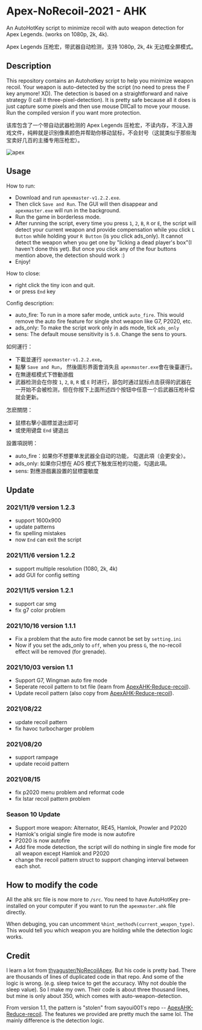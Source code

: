 # Apex-NoRecoil-2021 - AHK
An AutoHotKey script to minimize recoil with auto weapon detection for Apex Legends. (works on 1080p, 2k, 4k). 

Apex Legends 压枪宏，带武器自动检测，支持 1080p, 2k, 4k 无边框全屏模式。

## Description
This repository contains an Autohotkey script to help you minimize weapon recoil. Your weapon is auto-detected by the script (no need to press the F key anymore! XD). The detection is based on a straightforward and naive strategy (I call it three-pixel-detection). It is pretty safe because all it does is just capture some pixels and then use mouse DllCall to move your mouse. Run the compiled version if you want more protection.

该库包含了一个带自动武器检测的 Apex Legends 压枪宏，不读内存，不注入游戏文件，纯粹就是识别像素颜色并帮助你移动鼠标，不会封号（这就类似于那些淘宝卖好几百的主播专用压枪宏）。

![apex](https://user-images.githubusercontent.com/15327389/140604672-a4649ba6-9e81-49b2-981a-e79bfa4278fc.png)

## Usage
How to run:
- Download and run `apexmaster-v1.2.2.exe`.
- Then click `Save and Run`. The GUI will then disappear and `apexmaster.exe` will run in the background.
- Run the game in borderless mode.
- After running the script, every time you press `1`, `2`, `B`, `R` or `E`, the script will detect your current weapon and provide compensation while you click `L Button` while holding your `R Button` (is you click ads_only). It cannot detect the weapon when you get one by "licking a dead player's box"(I haven't done this yet). But once you click any of the four buttons mention above, the detection should work :)
- Enjoy!

How to close:
- right click the tiny icon and quit.
- or press `End` key

Config description:
- auto_fire: To run in a more safer mode, untick `auto_fire`. This would remove the auto fire feature for single shot weapon like G7, P2020, etc.
- ads_only: To make the script work only in ads mode, tick `ads_only`
- sens: The default mouse sensitivity is `5.0`. Change the sens to yours.

如何運行：
- 下載並運行 `apexmaster-v1.2.2.exe`。
- 點擊 `Save and Run`， 然後圖形界面會消失且 `apexmaster.exe`會在後臺運行。
- 在無邊框模式下啓動游戲
- 武器检测会在你按 `1`, `2`, `B`, `R` 或 `E` 时进行，舔包时通过鼠标点击获得的武器在一开始不会被检测，但在你按下上面所述四个按钮中任意一个后武器压枪补偿就会更新。

怎麽關閉：
- 鼠標右擊小圖標並退出即可
- 或使用键盘 `End` 键退出

設置項説明：
- auto_fire：如果你不想要单发武器全自动的功能， 勾選此項（会更安全）。
- ads_only: 如果你只想在 ADS 模式下触发压枪的功能，勾選此項。
- sens: 對應游戲裏設置的鼠標靈敏度

## Update

### 2021/11/9 version 1.2.3

- support 1600x900
- update patterns
- fix spelling mistakes
- now `End` can exit the script

### 2021/11/6 version 1.2.2
- support multiple resolution (1080, 2k, 4k)
- add GUI for config setting

### 2021/11/5 version 1.2.1
- support car smg
- fix g7 color problem

### 2021/10/16 version 1.1.1
- Fix a problem that the auto fire mode cannot be set by `setting.ini`
- Now if you set the ads_only to `off`, when you press `G`, the no-recoil effect will be removed (for grenade).

### 2021/10/03 version 1.1
- Support G7, Wingman auto fire mode
- Seperate recoil pattern to txt file (learn from [ApexAHK-Reduce-recoil](https://github.com/sayoui001/ApexAHK-Reduce-recoil)).
- Update recoil pattern (also copy from [ApexAHK-Reduce-recoil](https://github.com/sayoui001/ApexAHK-Reduce-recoil)).

### 2021/08/22
- update recoil pattern
- fix havoc turbocharger problem

### 2021/08/20
- support rampage
- update recoid pattern

### 2021/08/15
- fix p2020 menu problem and reformat code
- fix lstar recoil pattern problem

### Season 10 Update
- Support more weapon: Alternator, RE45, Hamlok, Prowler and P2020
- Hamlok's origial single fire mode is now autofire
- P2020 is now autofire
- Add fire mode detection, the script will do nothing in single fire mode for all weapon except Hamlok and P2020
- change the recoil pattern struct to support changing interval between each shot.

## How to modify the code
All the ahk src file is now more to `/src`. You need to have AutoHotKey pre-installed on your computer if you want to run the `apexmaster.ahk` file directly. 

When debuging, you can uncomment `%hint_method%(current_weapon_type)`. This would tell you which weapon you are holding while the detection logic works.

## Credit

I learn a lot from [thyaguster/NoRecoilApex](https://github.com/thyaguster/NoRecoilApex). But his code is pretty bad. There are thousands of lines of duplicated code in that repo. And some of the logic is wrong. (e.g. sleep twice to get the accuracy. Why not double the sleep value). So I make my own. Their code is about three thousand lines, but mine is only about 350, which comes with auto-weapon-detection.

From version 1.1, the pattern is "stolen" from sayoui001's repo -- [ApexAHK-Reduce-recoil](https://github.com/sayoui001/ApexAHK-Reduce-recoil). The features we provided are pretty much the same lol. The mainly difference is the detection logic. 

